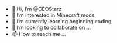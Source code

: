 - 👋 Hi, I’m @CEOStarz
- 👀 I’m interested in Minecraft mods
- 🌱 I’m currently learning beginning coding
- 💞️ I’m looking to collaborate on ...
- 📫 How to reach me ...

<!---
CEOStarz/CEOStarz is a ✨ special ✨ repository because its `README.md` (this file) appears on your GitHub profile.
You can click the Preview link to take a look at your changes.
--->
